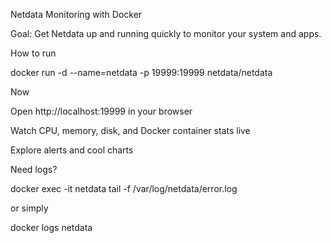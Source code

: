 Netdata Monitoring with Docker

Goal: Get Netdata up and running quickly to monitor your system and apps.

How to run

docker run -d --name=netdata -p 19999:19999 netdata/netdata


Now  

Open http://localhost:19999 in your browser

Watch CPU, memory, disk, and Docker container stats live

Explore alerts and cool charts

Need logs?

docker exec -it netdata tail -f /var/log/netdata/error.log

or simply

docker logs netdata


